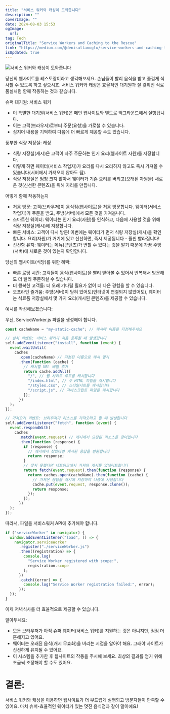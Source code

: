 ```yaml
---
title: "서비스 워커와 캐싱이 도와줍니다"
description: ""
coverImage: ""
date: 2024-08-03 15:53
ogImage: 
  url: 
tag: Tech
originalTitle: "Service Workers and Caching to the Rescue"
link: "https://medium.com/@denisultanoglu/service-workers-and-caching-to-the-rescue-3ca58a7101b0"
isUpdated: true
---
```






![서비스 워커와 캐싱이 도와줍니다](/assets/img/ServiceWorkersandCachingtotheRescue_0.png)

당신의 웹사이트를 레스토랑이라고 생각해보세요. 손님들이 빨리 음식을 받고 즐겁게 식사할 수 있도록 하고 싶으시죠. 서비스 워커와 캐싱은 효율적인 대기원과 잘 갖춰진 식료품실처럼 함께 작동하는 것과 같습니다.

슈퍼 대기원: 서비스 워커

- 이 특별한 대기원(서비스 워커)은 메인 웹사이트와 별도로 백그라운드에서 실행됩니다.
- 이는 고객(브라우저)로부터 주문(요청)을 가로챌 수 있습니다.
- 심지어 내용을 기억하여 다음에 더 빠르게 제공할 수도 있습니다.

<div class="content-ad"></div>

풍부한 식량 저장실: 캐싱

- 식량 저장실(캐시)은 고객이 자주 주문하는 인기 요리(웹사이트 자원)를 저장합니다.
- 이렇게 하면 웨이터(서비스 작업자)가 요리를 다시 요리하지 않고도 즉시 가져올 수 있습니다(서버에서 가져오지 않아도 됨).
- 식량 저장실은 엄청 크지 않아서 웨이터가 기존 요리를 버리고(오래된 자원을) 새로운 것(신선한 콘텐츠)을 위해 자리를 만듭니다.

어떻게 함께 작동하는지

- 처음 방문: 고객(브라우저)이 음식점(웹사이트)을 처음 방문합니다. 웨이터(서비스 작업자)가 주문을 받고, 주방(서버)에서 모든 것을 가져옵니다.
- 스마트한 웨이터: 웨이터는 인기 요리(자원)를 인식하고, 다음에 사용할 것을 위해 식량 저장실(캐시)에 저장합니다.
- 빠른 서비스: 고객이 다시 방문! 이번에는 웨이터가 먼저 식량 저장실(캐시)을 확인합니다. 요리(자원)가 거기에 있고 신선하면, 즉시 제공됩니다 - 훨씬 빨라집니다!
- 신선함 유지: 웨이터는 메뉴(콘텐츠)가 변할 수 있다는 것을 알기 때문에 가끔 주방(서버)에 새로운 것이 있는지 확인합니다.

<div class="content-ad"></div>

당신의 웹사이트(식당)를 위한 혜택:

- 빠른 로딩 시간: 고객들이 음식(웹사이트)을 빨리 받아볼 수 있어서 반복해서 방문해도 더 빨리 주문하실 수 있습니다.
- 더 행복한 고객들: 더 오래 기다릴 필요가 없어 더 나은 경험을 할 수 있습니다.
- 오프라인 즐거움: 주방(서버)이 닫혀 있어도(인터넷이 연결되지 않았어도), 웨이터는 식료품 저장실에서 몇 가지 요리(캐시된 콘텐츠)를 제공할 수 있습니다.

예시를 작성해보겠습니다:

우선, ServiceWorker.js 파일을 생성해야 합니다.

<div class="content-ad"></div>

```js
const cacheName = "my-static-cache"; // 캐시에 이름을 지정해주세요

// 설치 이벤트: 서비스 워커가 처음 등록될 때 발생합니다
self.addEventListener("install", function (event) {
  event.waitUntil(
    caches
      .open(cacheName) // 지정된 이름으로 캐시 열기
      .then(function (cache) {
        // 캐시할 URL 배열 추가
        return cache.addAll([
          "/", // 웹 사이트 루트를 캐시합니다
          "/index.html", // 주 HTML 파일을 캐시합니다
          "/styles.css", // 스타일시트를 캐시합니다
          "/script.js", // 자바스크립트 파일을 캐시합니다
        ]);
      })
  );
});

// 가져오기 이벤트: 브라우저가 리소스를 가져오려고 할 때 발생합니다
self.addEventListener("fetch", function (event) {
  event.respondWith(
    caches
      .match(event.request) // 캐시에서 요청된 리소스를 찾아봅니다
      .then(function (response) {
        if (response) {
          // 캐시에서 찾았다면 캐시된 응답을 반환합니다
          return response;
        }
        // 찾지 못했다면 네트워크에서 가져와 캐시를 업데이트합니다
        return fetch(event.request).then(function (response) {
          return caches.open(cacheName).then(function (cache) {
            // 가져온 응답을 캐시에 저장하여 나중에 사용합니다
            cache.put(event.request, response.clone());
            return response;
          });
        });
      })
  );
});
```

따라서, 파일을 서비스워커 API에 추가해야 합니다.

```js
if ("serviceWorker" in navigator) {
  window.addEventListener("load", () => {
    navigator.serviceWorker
      .register("./serviceWorker.js")
      .then((registration) => {
        console.log(
          "Service Worker registered with scope:",
          registration.scope
        );
      })
      .catch((error) => {
        console.log("Service Worker registration failed:", error);
      });
  });
}
```

이제 저녁식사를 더 효율적으로 제공할 수 있습니다.

<div class="content-ad"></div>

알아두세요:

- 모든 브라우저가 아직 슈퍼 웨이터(서비스 워커)를 지원하는 것은 아니지만, 점점 더 흔해지고 있어요.
- 웨이터는 오래된 음식(캐시 무효화)을 버리는 시점을 알아야 해요. 그래야 사이트가 신선하게 유지될 수 있어요.
- 이 시스템을 추가한 후 웹사이트의 작동을 주시해 보세요. 최상의 결과를 얻기 위해 조금씩 조정해야 할 수도 있어요.

# 결론:

서비스 워커와 캐싱을 이용하면 웹사이트가 더 부드럽게 실행되고 방문자들이 만족할 수 있어요. 마치 슈퍼-효율적인 웨이터가 있는 멋진 음식점과 같이 말이에요!
